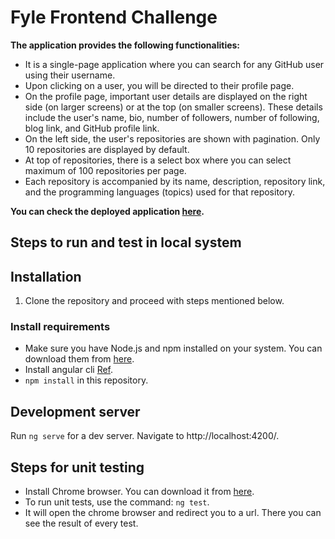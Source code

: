 # Fyle Frontend Challenge

**The application provides the following functionalities:**

* It is a single-page application where you can search for any GitHub user using their username.
* Upon clicking on a user, you will be directed to their profile page.
* On the profile page, important user details are displayed on the right side (on larger screens) or at the top (on smaller screens). These details include the user's name, bio, number of followers, number of following, blog link, and GitHub profile link.
* On the left side, the user's repositories are shown with pagination. Only 10 repositories are displayed by default.
* At top of repositories, there is a select box where you can select maximum of 100 repositories per page.
* Each repository is accompanied by its name, description, repository link, and the programming languages (topics) used for that repository.

**You can check the deployed application [here](https://fyle-frontend-challenge.netlify.app/).**

## Steps to run and test in local system

## Installation

1. Clone the repository and proceed with steps mentioned below.

### Install requirements
* Make sure you have Node.js and npm installed on your system. You can download them from [here](https://nodejs.org/en/download/current).
* Install angular cli [Ref](https://angular.io/cli).
* `npm install` in this repository.

## Development server

Run `ng serve` for a dev server. Navigate to http://localhost:4200/.

## Steps for unit testing

* Install Chrome browser. You can download it from [here](https://www.google.com/chrome/).
* To run unit tests, use the command: `ng test`.
* It will open the chrome browser and redirect you to a url. There you can see the result of every test.
